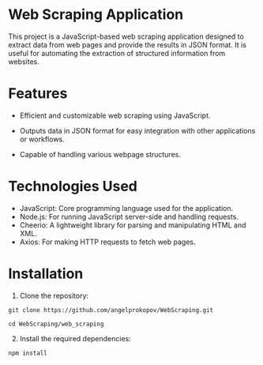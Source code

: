 # Web Scraping Application

This project is a JavaScript-based web scraping application designed to extract data from web pages and provide the results in JSON format. It is useful for automating the extraction of structured information from websites.

# Features

- Efficient and customizable web scraping using JavaScript.

- Outputs data in JSON format for easy integration with other applications or workflows.

- Capable of handling various webpage structures.


# Technologies Used
* JavaScript: Core programming language used for the application.
* Node.js: For running JavaScript server-side and handling requests.
* Cheerio: A lightweight library for parsing and manipulating HTML and XML.
* Axios: For making HTTP requests to fetch web pages.

# Installation
1. Clone the repository:
```
git clone https://github.com/angelprokopov/WebScraping.git
```
```
cd WebScraping/web_scraping
```
2. Install the required dependencies:
```
npm install
```
